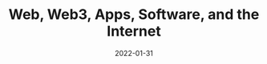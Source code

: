 ---
title: Web, Web3, Apps, Software, and the Internet
linkTitle: Web
image: "/covers/cyber.png"
date: 2022-01-31
description: News about Apps and Software
---